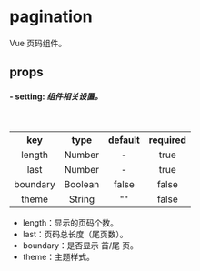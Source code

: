 # pagination

Vue 页码组件。

## props

#### \- setting: *组件相关设置。*
  <table>
​   <tbody align="center" size="12px">
​     <tr>
​       <th>key</th>
​       <th>type</th>
​       <th>default</th>
​       <th>required</th>
​     </tr>
​     <tr>
​       <td>length</td>
​       <td>Number</td>
​       <td>-</td>
​       <td>true</td>
​     </tr>
​     <tr>
​       <td>last</td>
​       <td>Number</td>
​       <td>-</td>
​       <td>true</td>
​     </tr>
​     <tr>
​       <td>boundary</td>
​       <td>Boolean</td>
​				<td>false</td>
​				<td>false</td>
​			</tr>
​			<tr>
​				<td>theme</td>
​				<td>String</td>
​				<td>""</td>
​				<td>false</td>
​			</tr>
​		</tbody>
​	</table>

- length：显示的页码个数。
- last：页码总长度（尾页数）。
- boundary：是否显示 首/尾 页。
- theme：主题样式。

​ </br>

